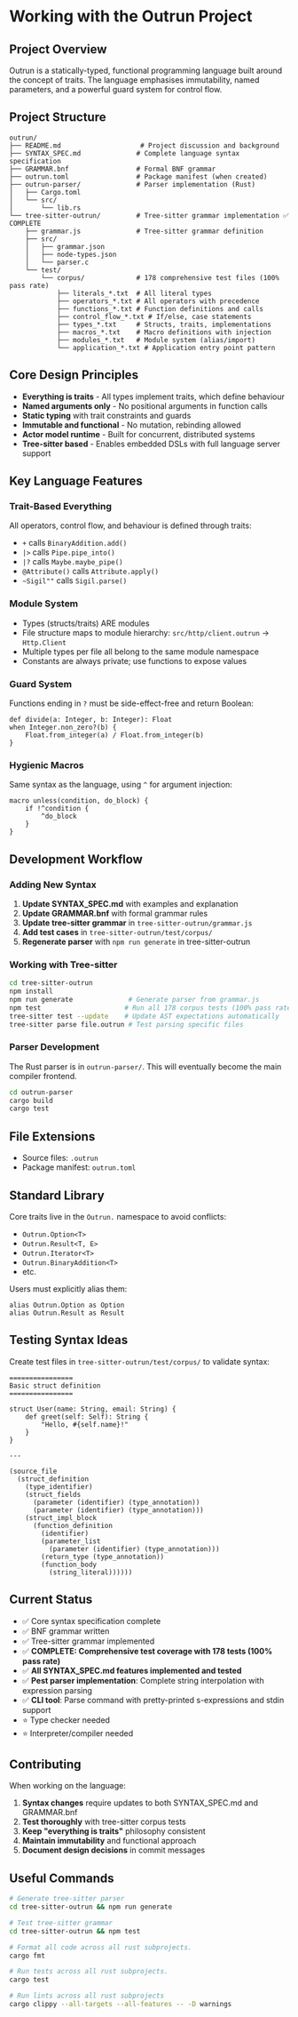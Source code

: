 # Working with the Outrun Project

## Project Overview

Outrun is a statically-typed, functional programming language built around the concept of traits. The language emphasises immutability, named parameters, and a powerful guard system for control flow.

## Project Structure

```
outrun/
├── README.md                    # Project discussion and background
├── SYNTAX_SPEC.md              # Complete language syntax specification
├── GRAMMAR.bnf                 # Formal BNF grammar
├── outrun.toml                 # Package manifest (when created)
├── outrun-parser/              # Parser implementation (Rust)
│   ├── Cargo.toml
│   └── src/
│       └── lib.rs
└── tree-sitter-outrun/         # Tree-sitter grammar implementation ✅ COMPLETE
    ├── grammar.js              # Tree-sitter grammar definition
    ├── src/
    │   ├── grammar.json
    │   ├── node-types.json
    │   └── parser.c
    └── test/
        └── corpus/             # 178 comprehensive test files (100% pass rate)
            ├── literals_*.txt  # All literal types
            ├── operators_*.txt # All operators with precedence
            ├── functions_*.txt # Function definitions and calls
            ├── control_flow_*.txt # If/else, case statements
            ├── types_*.txt     # Structs, traits, implementations
            ├── macros_*.txt    # Macro definitions with injection
            ├── modules_*.txt   # Module system (alias/import)
            └── application_*.txt # Application entry point pattern
```

## Core Design Principles

- **Everything is traits** - All types implement traits, which define behaviour
- **Named arguments only** - No positional arguments in function calls  
- **Static typing** with trait constraints and guards
- **Immutable and functional** - No mutation, rebinding allowed
- **Actor model runtime** - Built for concurrent, distributed systems
- **Tree-sitter based** - Enables embedded DSLs with full language server support

## Key Language Features

### Trait-Based Everything
All operators, control flow, and behaviour is defined through traits:
- `+` calls `BinaryAddition.add()`
- `|>` calls `Pipe.pipe_into()`
- `|?` calls `Maybe.maybe_pipe()`
- `@Attribute()` calls `Attribute.apply()`
- `~Sigil""` calls `Sigil.parse()`

### Module System
- Types (structs/traits) ARE modules
- File structure maps to module hierarchy: `src/http/client.outrun` → `Http.Client`
- Multiple types per file all belong to the same module namespace
- Constants are always private; use functions to expose values

### Guard System
Functions ending in `?` must be side-effect-free and return Boolean:
```outrun
def divide(a: Integer, b: Integer): Float 
when Integer.non_zero?(b) {
    Float.from_integer(a) / Float.from_integer(b)
}
```

### Hygienic Macros
Same syntax as the language, using `^` for argument injection:
```outrun
macro unless(condition, do_block) {
    if !^condition {
        ^do_block
    }
}
```

## Development Workflow

### Adding New Syntax

1. **Update SYNTAX_SPEC.md** with examples and explanation
2. **Update GRAMMAR.bnf** with formal grammar rules
3. **Update tree-sitter grammar** in `tree-sitter-outrun/grammar.js`
4. **Add test cases** in `tree-sitter-outrun/test/corpus/`
5. **Regenerate parser** with `npm run generate` in tree-sitter-outrun

### Working with Tree-sitter

```bash
cd tree-sitter-outrun
npm install
npm run generate              # Generate parser from grammar.js
npm test                     # Run all 178 corpus tests (100% pass rate)
tree-sitter test --update    # Update AST expectations automatically
tree-sitter parse file.outrun # Test parsing specific files
```

### Parser Development

The Rust parser is in `outrun-parser/`. This will eventually become the main compiler frontend.

```bash
cd outrun-parser
cargo build
cargo test
```

## File Extensions

- Source files: `.outrun`
- Package manifest: `outrun.toml`

## Standard Library

Core traits live in the `Outrun.` namespace to avoid conflicts:
- `Outrun.Option<T>`
- `Outrun.Result<T, E>`
- `Outrun.Iterator<T>`
- `Outrun.BinaryAddition<T>`
- etc.

Users must explicitly alias them:
```outrun
alias Outrun.Option as Option
alias Outrun.Result as Result
```

## Testing Syntax Ideas

Create test files in `tree-sitter-outrun/test/corpus/` to validate syntax:

```
================
Basic struct definition
================

struct User(name: String, email: String) {
    def greet(self: Self): String {
        "Hello, #{self.name}!"
    }
}

---

(source_file
  (struct_definition
    (type_identifier)
    (struct_fields
      (parameter (identifier) (type_annotation))
      (parameter (identifier) (type_annotation)))
    (struct_impl_block
      (function_definition
        (identifier)
        (parameter_list
          (parameter (identifier) (type_annotation)))
        (return_type (type_annotation))
        (function_body
          (string_literal))))))
```

## Current Status

- ✅ Core syntax specification complete
- ✅ BNF grammar written
- ✅ Tree-sitter grammar implemented
- ✅ **COMPLETE: Comprehensive test coverage with 178 tests (100% pass rate)**
- ✅ **All SYNTAX_SPEC.md features implemented and tested**
- ✅ **Pest parser implementation**: Complete string interpolation with expression parsing
- ✅ **CLI tool**: Parse command with pretty-printed s-expressions and stdin support
- ⭐ Type checker needed  
- ⭐ Interpreter/compiler needed

## Contributing

When working on the language:

1. **Syntax changes** require updates to both SYNTAX_SPEC.md and GRAMMAR.bnf
2. **Test thoroughly** with tree-sitter corpus tests
3. **Keep "everything is traits"** philosophy consistent
4. **Maintain immutability** and functional approach
5. **Document design decisions** in commit messages

## Useful Commands

```bash
# Generate tree-sitter parser
cd tree-sitter-outrun && npm run generate

# Test tree-sitter grammar  
cd tree-sitter-outrun && npm test

# Format all code across all rust subprojects.
cargo fmt

# Run tests across all rust subprojects.
cargo test

# Run lints across all rust subprojects
cargo clippy --all-targets --all-features -- -D warnings
```
